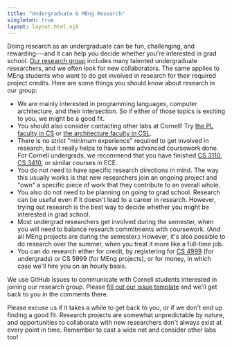 ```yaml
---
title: "Undergraduate & MEng Research"
singleton: true
layout: layout.html.njk
---
```

Doing research as an undergraduate can be fun, challenging, and rewarding---and it can help you decide whether you're interested in grad school.
[Our research group][capra] includes many talented undergraduate researchers, and we often look for new collaborators.
The same applies to MEng students who want to do get involved in research for their required project credits.
Here are some things you should know about research in our group:

* We are mainly interested in programming languages, computer architecture, and their intersection. So if either of those topics is exciting to you, we might be a good fit.
* You should also consider contacting other labs at Cornell! Try [the PL faculty in CS][pl] or [the architecture faculty in CSL][csl].
* There is no strict "minimum experience" required to get involved in research, but it really helps to have some advanced coursework done. For Cornell undergrads, we recommend that you have finished [CS 3110][], [CS 3410][], or similar courses in ECE.
* You do not need to have specific research directions in mind. The way this usually works is that new researchers join an ongoing project and "own" a specific piece of work that they contribute to an overall whole.
* You also do not need to be planning on going to grad school. Research can be useful even if it doesn't lead to a career in research. However, trying out research is the best way to decide whether you might be interested in grad school.
* Most undergrad researchers get involved during the semester, when you will need to balance research commitments with coursework. (And all MEng projects are during the semester.) However, it's also possible to do research over the summer, when you treat it more like a full-time job.
* You can do research either for credit, by registering for [CS 4999][] (for undergrads) or CS 5999 (for MEng projects), or for money, in which case we'll hire you on an hourly basis.

We use GitHub issues to communicate with Cornell students interested in joining our research group.
Please [fill out our issue template][issue] and we'll get back to you in the comments there.

Please excuse us if it takes a while to get back to you, or if we don't end up finding a good fit.
Research projects are somewhat unpredictable by nature, and opportunities to collaborate with new researchers don't always exist at every point in time.
Remember to cast a wide net and consider other labs too!

[capra]: /
[CS 3110]: http://www.cs.cornell.edu/courses/cs3110/
[CS 3410]: http://www.cs.cornell.edu/courses/cs3410/
[CS 4999]: https://www.cs.cornell.edu/undergrad/uresch/registeringforcs4999
[pl]: https://www.cs.cornell.edu/research/lang
[csl]: https://www.csl.cornell.edu/faculty/
[issue]: https://github.com/cucapra/undergrad-research/issues/new?template=undergrad-research.md&title=%5BFull+name%5D
